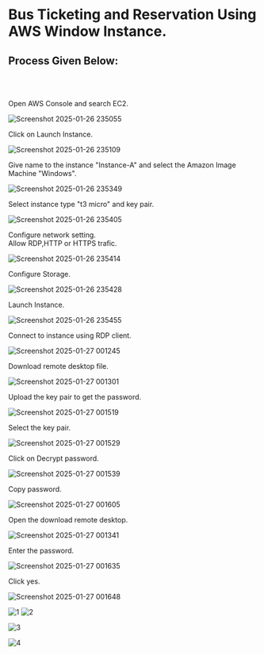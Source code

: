 # Bus Ticketing and Reservation Using AWS Window Instance. <br>


<h2>Process Given Below: </h2><br><br>

Open AWS Console and search EC2. <br>

![Screenshot 2025-01-26 235055](https://github.com/user-attachments/assets/7cbd659b-4473-451c-a324-8d3b6c4e3894)

Click on Launch Instance. <br>

![Screenshot 2025-01-26 235109](https://github.com/user-attachments/assets/beb8a70e-d8c7-4bd3-97a8-8e7c8c95a90f)

Give name to the instance "Instance-A" and select the Amazon Image Machine "Windows". <br>

![Screenshot 2025-01-26 235349](https://github.com/user-attachments/assets/ac85a354-4f94-4620-a234-f154934ad73b)

Select instance type "t3 micro" and key pair. <br>

![Screenshot 2025-01-26 235405](https://github.com/user-attachments/assets/6bf058e9-447e-436b-8324-9b628db8d3d6)

Configure network setting. <br>
Allow RDP,HTTP or HTTPS trafic. <br>

![Screenshot 2025-01-26 235414](https://github.com/user-attachments/assets/8b3e7d7d-7b8a-47a8-8e93-d8e0f84fa88c)

Configure Storage. <br>

![Screenshot 2025-01-26 235428](https://github.com/user-attachments/assets/29761e36-aa7d-4723-8f1a-7d80a9799eab)

Launch Instance. <br>

![Screenshot 2025-01-26 235455](https://github.com/user-attachments/assets/3d46f565-31de-4497-a0a5-95703ca0d472)

Connect to instance using RDP client. <br>

![Screenshot 2025-01-27 001245](https://github.com/user-attachments/assets/c15fe667-c5f2-45f3-a298-abaadbce7944)

Download remote desktop file. <br> 

![Screenshot 2025-01-27 001301](https://github.com/user-attachments/assets/4ad5fcf8-8fe6-4ec3-9ea4-e22cea555cea)

Upload the key pair to get the password. <br>

![Screenshot 2025-01-27 001519](https://github.com/user-attachments/assets/93f23f94-aeb7-47d8-a009-4ac26b34b06b)

Select the key pair. <br>

![Screenshot 2025-01-27 001529](https://github.com/user-attachments/assets/256f3721-5326-4f3c-a0a9-4775fc000233)

Click on Decrypt password. <br>

![Screenshot 2025-01-27 001539](https://github.com/user-attachments/assets/d46c34fb-48fa-4649-a884-b0ef9406891c)

Copy password. <br>

![Screenshot 2025-01-27 001605](https://github.com/user-attachments/assets/f23d5aa6-3d70-42f8-ab23-517b8cb343db)

Open the download remote desktop. <br>

![Screenshot 2025-01-27 001341](https://github.com/user-attachments/assets/3ecfcc61-1663-45e2-a65c-2662df08f7c5)

Enter the password. <br>

![Screenshot 2025-01-27 001635](https://github.com/user-attachments/assets/2e9386cf-228c-4f72-9bd6-6fb3196a6881)

Click yes. <br>

![Screenshot 2025-01-27 001648](https://github.com/user-attachments/assets/64737d42-519d-4992-9ca1-8d5edbeefa82)

![1](https://github.com/user-attachments/assets/96dc8820-52d7-4c12-ab55-a701c9872a2e)
![2](https://github.com/user-attachments/assets/745becdb-54a5-4dc4-9f50-c268bf4e8da7)

![3](https://github.com/user-attachments/assets/f0780cbc-c577-4983-804d-8812e9d6c5f2)

![4](https://github.com/user-attachments/assets/bc651bf6-11be-47d0-8652-9c31815281c6)
